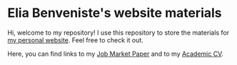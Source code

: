 # Elia Benveniste's website materials

Hi, welcome to my repository! I use this repository to store the materials for [my personal website](https://sites.google.com/view/elia-benveniste). Feel free to check it out. 

Here, you can find links to my [Job Market Paper](https://eliabenv.github.io/elia-benveniste-website/benveniste_jmp.pdf) and to my [Academic CV](https://eliabenv.github.io/elia-benveniste-website/BenvenisteCV.pdf).
